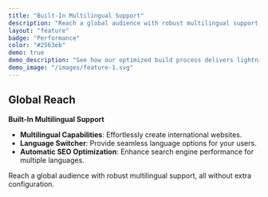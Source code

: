 ```yaml
---
title: "Built-In Multilingual Support"
description: "Reach a global audience with robust multilingual support, all without extra configuration."
layout: "feature"
badge: "Performance"
color: "#2563eb"
demo: true
demo_description: "See how our optimized build process delivers lightning-fast page loads and smooth transitions."
demo_image: "/images/feature-1.svg"
---
```


## Global Reach

**Built-In Multilingual Support**

- **Multilingual Capabilities**: Effortlessly create international websites.
- **Language Switcher**: Provide seamless language options for your users.
- **Automatic SEO Optimization**: Enhance search engine performance for multiple languages.  

Reach a global audience with robust multilingual support, all without extra configuration.  
